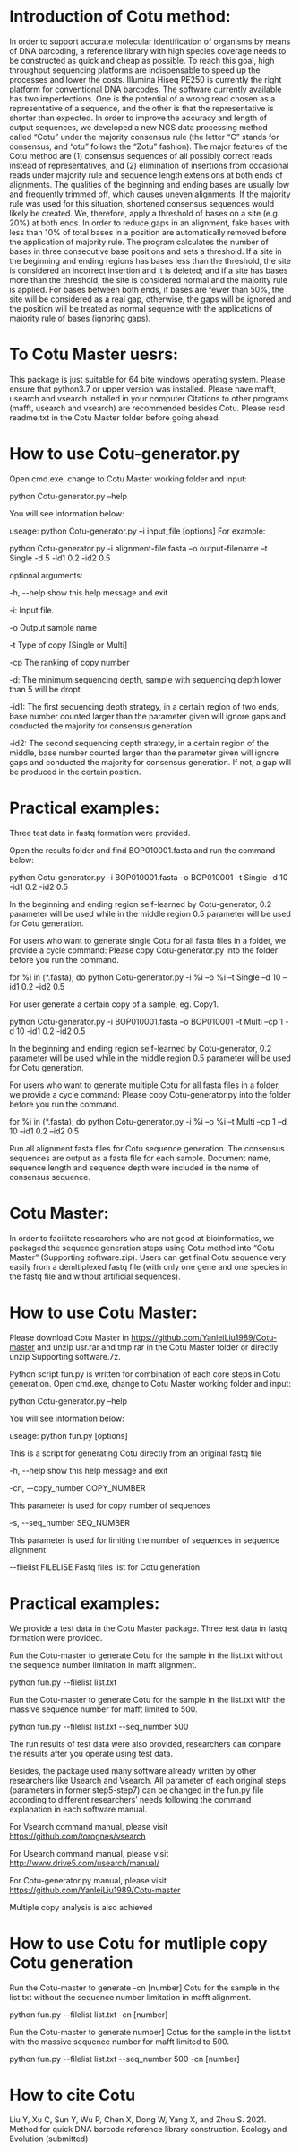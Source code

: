 # Introduction of Cotu method:
In order to support accurate molecular identification of organisms by means of DNA barcoding, a reference library with high species coverage needs to be constructed as quick and cheap as possible. To reach this goal, high throughput sequencing platforms are indispensable to speed up the processes and lower the costs. Illumina Hiseq PE250 is currently the right platform for conventional DNA barcodes. 
The software currently available has two imperfections. One is the potential of a wrong read chosen as a representative of a sequence, and the other is that the representative is shorter than expected. In order to improve the accuracy and length of output sequences, we developed a new NGS data processing method called “Cotu” under the majority consensus rule (the letter “C” stands for consensus, and “otu” follows the “Zotu” fashion). The major features of the Cotu method are (1) consensus sequences of all possibly correct reads instead of representatives; and (2) elimination of insertions from occasional reads under majority rule and sequence length extensions at both ends of alignments. The qualities of the beginning and ending bases are usually low and frequently trimmed off, which causes uneven alignments. If the majority rule was used for this situation, shortened consensus sequences would likely be created. We, therefore, apply a threshold of bases on a site (e.g. 20%) at both ends. In order to reduce gaps in an alignment, fake bases with less than 10% of total bases in a position are automatically removed before the application of majority rule. The program calculates the number of bases in three consecutive base positions and sets a threshold. If a site in the beginning and ending regions has bases less than the threshold, the site is considered an incorrect insertion and it is deleted; and if a site has bases more than the threshold, the site is considered normal and the majority rule is applied. For bases between both ends, if bases are fewer than 50%, the site will be considered as a real gap, otherwise, the gaps will be ignored and the position will be treated as normal sequence with the applications of majority rule of bases (ignoring gaps).

# To Cotu Master uesrs:
This package is just suitable for 64 bite windows operating system.
Please ensure that python3.7 or upper version was installed.
Please have mafft, usearch and vsearch installed in your computer 
Citations to other programs (mafft, usearch and vsearch) are recommended besides Cotu.
Please read readme.txt in the Cotu Master folder before going ahead.

# How to use Cotu-generator.py
Open cmd.exe, change to Cotu Master working folder and input:

python Cotu-generator.py –help

You will see information below:

useage: python Cotu-generator.py –i input_file [options] For example:

python Cotu-generator.py -i alignment-file.fasta –o output-filename –t Single -d 5 -id1 0.2 -id2 0.5

optional arguments:

-h, --help show this help message and exit

-i: Input file.

-o Output sample name

-t Type of copy [Single or Multi]

-cp The ranking of copy number

-d: The minimum sequencing depth, sample with sequencing depth lower than 5 will be dropt.

-id1: The first sequencing depth strategy, in a certain region of two ends, base number counted larger than the parameter given will ignore gaps and conducted the majority for consensus generation.

-id2: The second sequencing depth strategy, in a certain region of the middle, base number counted larger than the parameter given will ignore gaps and conducted the majority for consensus generation. If not, a gap will be produced in the certain position.

# Practical examples:

Three test data in fastq formation were provided.

Open the results folder and find BOP010001.fasta and run the command below:

python Cotu-generator.py -i BOP010001.fasta –o BOP010001 –t Single -d 10 -id1 0.2 -id2 0.5

In the beginning and ending region self-learned by Cotu-generator, 0.2 parameter will be used while in the middle region 0.5 parameter will be used for Cotu generation.

For users who want to generate single Cotu for all fasta files in a folder, we provide a cycle command: Please copy Cotu-generator.py into the folder before you run the command.

for %i in (*.fasta); do python Cotu-generator.py -i %i –o %i –t Single –d 10 –id1 0.2 –id2 0.5

For user generate a certain copy of a sample, eg. Copy1.

python Cotu-generator.py -i BOP010001.fasta –o BOP010001 –t Multi –cp 1 -d 10 -id1 0.2 -id2 0.5

In the beginning and ending region self-learned by Cotu-generator, 0.2 parameter will be used while in the middle region 0.5 parameter will be used for Cotu generation.

For users who want to generate multiple Cotu for all fasta files in a folder, we provide a cycle command: Please copy Cotu-generator.py into the folder before you run the command.

for %i in (*.fasta); do python Cotu-generator.py -i %i –o %i –t Multi –cp 1 –d 10 –id1 0.2 –id2 0.5

Run all alignment fasta files for Cotu sequence generation.
The consensus sequences are output as a fasta file for each sample. Document name, sequence length and sequence depth were included in the name of consensus sequence. 


# Cotu Master:
In order to facilitate researchers who are not good at bioinformatics, we packaged the sequence generation steps using Cotu method into “Cotu Master” (Supporting software.zip). Users can get final Cotu sequence very easily from a demltiplexed fastq file (with only one gene and one species in the fastq file and without artificial sequences).

# How to use Cotu Master:
Please download Cotu Master in https://github.com/YanleiLiu1989/Cotu-master and unzip usr.rar and tmp.rar in the Cotu Master folder or directly unzip Supporting software.7z.

Python script fun.py is written for combination of each core steps in Cotu generation. Open cmd.exe, change to Cotu Master working folder and input:

python Cotu-generator.py –help

You will see information below:

useage: python fun.py [options]

This is a script for generating Cotu directly from an original fastq file

-h, --help show this help message and exit

-cn, --copy_number COPY_NUMBER

This parameter is used for copy number of sequences

-s, --seq_number SEQ_NUMBER

This parameter is used for limiting the number of sequences in sequence alignment

--filelist FILELISE	Fastq files list for Cotu generation
# Practical examples:
We provide a test data in the Cotu Master package. Three test data in fastq formation were provided.

Run the Cotu-master to generate Cotu for the sample in the list.txt without the sequence number limitation in mafft alignment.

python fun.py --filelist list.txt

Run the Cotu-master to generate Cotu for the sample in the list.txt with the massive sequence number for mafft limited to 500.

python fun.py --filelist list.txt --seq_number 500

The run results of test data were also provided, researchers can compare the results after you operate using test data.

Besides, the package used many software already written by other researchers like Usearch and Vsearch. All parameter of each original steps (parameters in former step5-step7) can be changed in the fun.py file according to different researchers’ needs following the command explanation in each software manual.

For Vsearch command manual, please visit https://github.com/torognes/vsearch

For Usearch command manual, please visit http://www.drive5.com/usearch/manual/

For Cotu-generator.py manual, please visit https://github.com/YanleiLiu1989/Cotu-master

Multiple copy analysis is also achieved
# How to use Cotu for mutliple copy Cotu generation
Run the Cotu-master to generate -cn [number] Cotu for the sample in the list.txt without the sequence number limitation in mafft alignment.

python fun.py --filelist list.txt -cn [number]

Run the Cotu-master to generate number] Cotus for the sample in the list.txt with the massive sequence number for mafft limited to 500.

python fun.py --filelist list.txt --seq_number 500 -cn [number]

# How to cite Cotu
Liu Y, Xu C, Sun Y, Wu P, Chen X, Dong W, Yang X, and Zhou S. 2021. Method for quick DNA barcode reference library construction. Ecology and Evolution (submitted)
